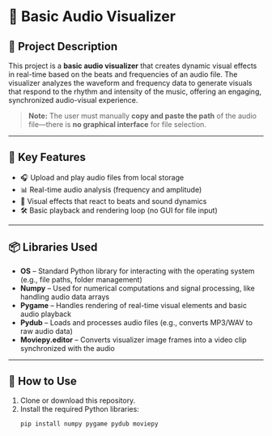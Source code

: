 # 🎵 Basic Audio Visualizer

## 📝 Project Description

This project is a **basic audio visualizer** that creates dynamic visual effects in real-time based on the beats and frequencies of an audio file. The visualizer analyzes the waveform and frequency data to generate visuals that respond to the rhythm and intensity of the music, offering an engaging, synchronized audio-visual experience.

> **Note:** The user must manually **copy and paste the path** of the audio file—there is **no graphical interface** for file selection.

---

## 🚀 Key Features

- 🎧 Upload and play audio files from local storage  
- 📊 Real-time audio analysis (frequency and amplitude)  
- 🎨 Visual effects that react to beats and sound dynamics  
- 🛠️ Basic playback and rendering loop (no GUI for file input)

---

## 📦 Libraries Used

- **OS** – Standard Python library for interacting with the operating system (e.g., file paths, folder management)  
- **Numpy** – Used for numerical computations and signal processing, like handling audio data arrays  
- **Pygame** – Handles rendering of real-time visual elements and basic audio playback  
- **Pydub** – Loads and processes audio files (e.g., converts MP3/WAV to raw audio data)  
- **Moviepy.editor** – Converts visualizer image frames into a video clip synchronized with the audio

---

## 📂 How to Use

1. Clone or download this repository.
2. Install the required Python libraries:
   ```bash
   pip install numpy pygame pydub moviepy
